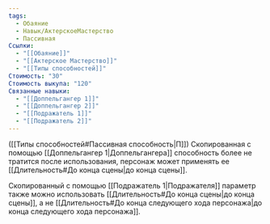 ```yaml
---
tags:
  - Обаяние
  - Навык/АктерскоеМастерство
  - Пассивная
Ссылки:
  - "[[Обаяние]]"
  - "[[Актерское Мастерство]]"
  - "[[Типы способностей]]"
Стоимость: "30"
Стоимость выкупа: "120"
Связанные навыки:
  - "[[Доппельгангер 1]]"
  - "[[Доппельгангер 2]]"
  - "[[Подражатель 1]]"
  - "[[Подражатель 2]]"
---
```

([[Типы способностей#Пассивная способность|П]]) Скопированная с помощью [[Доппельгангер 1|Доппельгангера]] способность более не тратится после использования, персонаж может применять ее [[Длительность#До конца сцены|до конца сцены]]. 

Скопированный с помощью [[Подражатель 1|Подражателя]] параметр также можно использовать [[Длительность#До конца сцены|до конца сцены]], а не [[Длительность#До конца следующего хода персонажа|до конца следующего хода персонажа]].